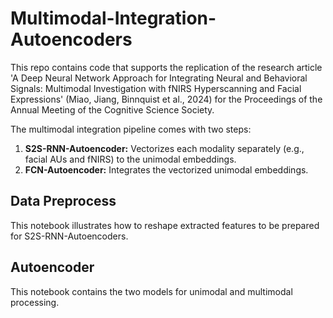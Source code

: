 # Multimodal-Integration-Autoencoders

This repo contains code that supports the replication of the research article 'A Deep Neural Network Approach for Integrating Neural and Behavioral Signals: Multimodal Investigation with fNIRS Hyperscanning and Facial Expressions' (Miao, Jiang, Binnquist et al., 2024) for the Proceedings of the Annual Meeting of the Cognitive Science Society.

The multimodal integration pipeline comes with two steps:
1. **S2S-RNN-Autoencoder:** Vectorizes each modality separately (e.g., facial AUs and fNIRS) to the unimodal embeddings.
2. **FCN-Autoencoder:** Integrates the vectorized unimodal embeddings.

## Data Preprocess
This notebook illustrates how to reshape extracted features to be prepared for S2S-RNN-Autoencoders.

## Autoencoder 
This notebook contains the two models for unimodal and multimodal processing.
